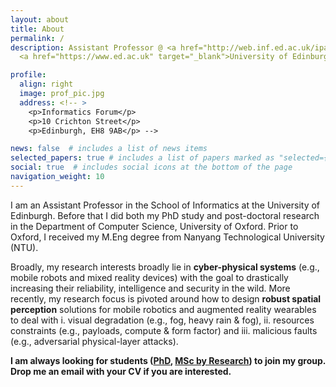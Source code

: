 ```yaml
---
layout: about
title: About
permalink: /
description: Assistant Professor @ <a href="http://web.inf.ed.ac.uk/ipab" target="_blank">School of Informatics</a>, 
  <a href="https://www.ed.ac.uk" target="_blank">University of Edinburgh</a> 

profile:
  align: right
  image: prof_pic.jpg
  address: <!-- >
    <p>Informatics Forum</p>
    <p>10 Crichton Street</p>
    <p>Edinburgh, EH8 9AB</p> -->

news: false  # includes a list of news items
selected_papers: true # includes a list of papers marked as "selected={true}"
social: true  # includes social icons at the bottom of the page
navigation_weight: 10
---
```


I am an Assistant Professor in the School of Informatics at the University of Edinburgh. Before that I did both my PhD study and post-doctoral research in the Department of Computer Science, University of Oxford. Prior to Oxford, I received my M.Eng degree from Nanyang Technological University (NTU). 

Broadly, my research interests broadly lie in **cyber-physical systems** (e.g., mobile robots and mixed reality devices) with the goal to drastically increasing their reliability, intelligence and security in the wild. More recently, my research focus is pivoted around how to design **robust spatial perception** solutions for mobile robotics and augmented reality wearables to deal with i. visual degradation (e.g., fog, heavy rain & fog), ii. resources constraints (e.g., payloads, compute & form factor) and iii. malicious faults (e.g., adversarial physical-layer attacks).

**I am always looking for students ([PhD](https://www.ed.ac.uk/studying/postgraduate/degrees/index.php?r=site/view&edition=2022&id=495), [MSc by Research](https://www.ed.ac.uk/studying/postgraduate/applying/research/masters-by-research)) to join my group. Drop me an email with your CV if you are interested.** 

